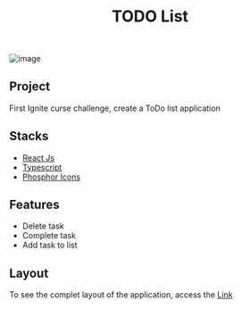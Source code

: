 <h1 align="center">TODO List</h1>
<br/>

![image](https://user-images.githubusercontent.com/53982668/215620058-1e2a2a2e-2169-4977-ba8e-2af3522b654b.png)



<h2>Project</h2>
<p>First Ignite curse challenge, create a ToDo list application</p>

<h2>Stacks</h2>
<ul>
  <li><a href="https://pt-br.reactjs.org/">React Js</a></li>
  <li><a href="https://www.typescriptlang.org/">Typescript</a></li>
  <li><a href="https://phosphoricons.com/">Phosphor Icons</a></li>
</ul>

<h2>Features</h2>
<ul>
  <li>Delete task</li>
  <li>Complete task</li>
  <li>Add task to list</li>
</ul>

<h2>Layout</h2>
<p>To see the complet layout of the application, access the <a href="https://www.figma.com/file/cgXmogJOd6jmFlNrsEiDAG/ToDo-List-(Copy)?node-id=0%3A1&t=uVFMGUY9ibdrszwL-0">Link</a></p>

